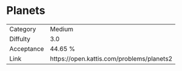 # Planets

<table>
    <tr>
        <td>Category</td>
        <td>Medium</td>
    </tr>
    <tr>
        <td>Diffulty</td>
        <td>3.0</td>
    </tr>
    <tr>
        <td>Acceptance</td>
        <td>44.65 %</td>
    </tr>
    <tr>
        <td>Link</td>
        <td>https://open.kattis.com/problems/planets2</td>
    </tr>
</table>